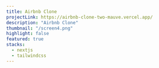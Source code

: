 ```yaml
---
title: Airbnb Clone
projectLink: https://airbnb-clone-two-mauve.vercel.app/
description: "Airbnb Clone"
thumbnail: "/screen4.png"
highlight: false
featured: true
stacks:
  - nextjs
  - tailwindcss
---
```

